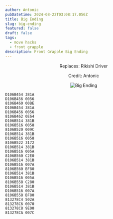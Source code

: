 ```yaml
---
author: Antonic
pubDatetime: 2024-08-22T03:08:17.056Z
title: Big Ending
slug: big-ending
featured: false
draft: false
tags:
  - move hacks
  - front grapple
description: Front Grapple Big Ending
---
```

<center>
Replaces: Rikishi Driver <p>
Credit: Antonic

![Big Ending](big-ending.gif)
</center>

```text
D106B454 381A
D106B456 0056
8106B460 00BE
D106B454 381A
D106B456 0056
8106B462 0E64
D106B514 381B
D106B516 0058
8106B520 009C
D106B514 381B
D106B516 0058
8106B522 3172
D106B514 381B
D106B516 005A
8106B560 C2E0
D106B514 381B
D106B516 007A
8106B560 BF80
D106B514 381B
D106B516 005A
8106B558 C280
D106B514 381B
D106B516 007A
8106B558 BF80
813278C4 502A
813278C6 0070
813278C8 9E00
813278CA 007C
```
